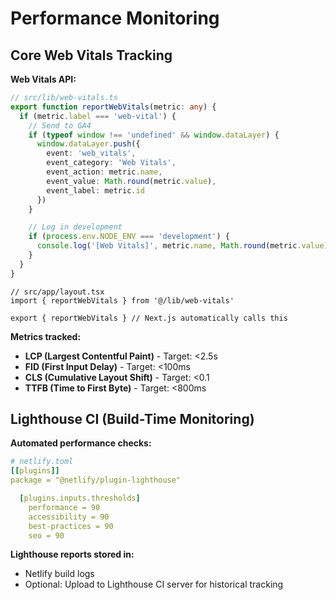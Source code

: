 # Performance Monitoring

## Core Web Vitals Tracking

**Web Vitals API:**
```typescript
// src/lib/web-vitals.ts
export function reportWebVitals(metric: any) {
  if (metric.label === 'web-vital') {
    // Send to GA4
    if (typeof window !== 'undefined' && window.dataLayer) {
      window.dataLayer.push({
        event: 'web_vitals',
        event_category: 'Web Vitals',
        event_action: metric.name,
        event_value: Math.round(metric.value),
        event_label: metric.id
      })
    }

    // Log in development
    if (process.env.NODE_ENV === 'development') {
      console.log('[Web Vitals]', metric.name, Math.round(metric.value))
    }
  }
}
```

```tsx
// src/app/layout.tsx
import { reportWebVitals } from '@/lib/web-vitals'

export { reportWebVitals } // Next.js automatically calls this
```

**Metrics tracked:**
- **LCP (Largest Contentful Paint)** - Target: <2.5s
- **FID (First Input Delay)** - Target: <100ms
- **CLS (Cumulative Layout Shift)** - Target: <0.1
- **TTFB (Time to First Byte)** - Target: <800ms

## Lighthouse CI (Build-Time Monitoring)

**Automated performance checks:**
```yaml
# netlify.toml
[[plugins]]
package = "@netlify/plugin-lighthouse"

  [plugins.inputs.thresholds]
    performance = 90
    accessibility = 90
    best-practices = 90
    seo = 90
```

**Lighthouse reports stored in:**
- Netlify build logs
- Optional: Upload to Lighthouse CI server for historical tracking
